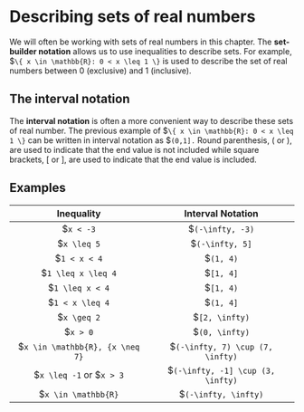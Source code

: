 # Describing sets of real numbers

We will often be working with sets of real numbers in this chapter. The
**set-builder notation** allows us to use inequalities to describe sets. For
example, $`\{ x \in \mathbb{R}: 0 < x \leq 1 \}` is used to describe the set of
real numbers between 0 (exclusive) and 1 (inclusive).

## The interval notation

The **interval notation** is often a more convenient way to describe these sets
of real number. The previous example of $`\{ x \in \mathbb{R}: 0 < x \leq 1 \}`
can be written in interval notation as $`(0,1].` Round parenthesis, ( or ), are
used to indicate that the end value is not included while square brackets, [ or
], are used to indicate that the end value is included.

## Examples

|           Inequality            |         Interval Notation         |
| :-----------------------------: | :-------------------------------: |
|            $`x < -3`            |         $`(-\infty, -3)`          |
|           $`x \leq 5`           |          $`(-\infty, 5]`          |
|          $`1 < x < 4`           |             $`(1, 4)`             |
|       $`1 \leq x \leq 4`        |             $`[1, 4]`             |
|         $`1 \leq x < 4`         |             $`[1, 4)`             |
|         $`1 < x \leq 4`         |             $`(1, 4]`             |
|           $`x \geq 2`           |          $`[2, \infty)`           |
|            $`x > 0`             |          $`(0, \infty)`           |
| $`x \in \mathbb{R}, {x \neq 7}` | $`(-\infty, 7) \cup (7, \infty)`  |
|    $`x \leq -1` or $`x > 3`     | $`(-\infty, -1] \cup (3, \infty)` |
|       $`x \in \mathbb{R}`       |       $`(-\infty, \infty)`        |
